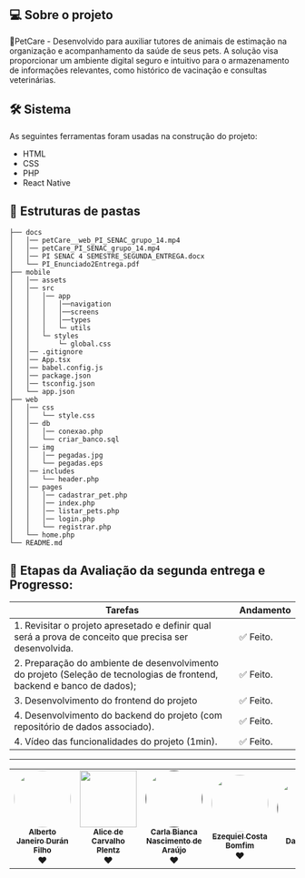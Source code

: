 <h1 align="center">
    <img alt="" title="Banner do projeto" src="./assets/senac-ead-logo.jpg"/>
</h1>

## 💻 Sobre o projeto

🐾PetCare - Desenvolvido para auxiliar tutores de animais de estimação na organização e acompanhamento da saúde de seus pets. A solução visa proporcionar um ambiente digital seguro e intuitivo para o armazenamento de informações relevantes, como histórico de vacinação e consultas veterinárias.

## 🛠 Sistema

As seguintes ferramentas foram usadas na construção do projeto:
- HTML
- CSS
- PHP
- React Native

## 📂 Estruturas de pastas

```
├── docs
│   │── petCare__web_PI_SENAC_grupo_14.mp4
│   │── petCare_PI_SENAC_grupo_14.mp4
│   │── PI SENAC 4 SEMESTRE_SEGUNDA_ENTREGA.docx
│   └── PI_Enunciado2Entrega.pdf
├── mobile 
│   │── assets
│   │── src
│   │   │── app
│   │   │   │──navigation
│   │   │   │──screens
│   │   │   │──types
│   │   │   └─ utils
│   │   └─ styles
│   │       └─ global.css
│   │── .gitignore
│   │── App.tsx
│   │── babel.config.js
│   │── package.json
│   │── tsconfig.json
│   └── app.json
├── web  
│   │── css
│   │   └── style.css
│   │── db
│   │   │── conexao.php
│   │   └── criar_banco.sql
│   │── img
│   │   │── pegadas.jpg
│   │   └── pegadas.eps
│   │── includes
│   │   └── header.php
│   │── pages
│   │   │── cadastrar_pet.php
│   │   │── index.php
│   │   │── listar_pets.php
│   │   │── login.php
│   │   └── registrar.php
│   └── home.php
└── README.md
```

## 🚧  Etapas da Avaliação da segunda entrega e Progresso:

<table>
  <thead>
    <tr>
      <th>Tarefas</th>
      <th>Andamento</th>      
    </tr>
  </thead>
 <tbody>
    <tr>
      <td>1. Revisitar o projeto apresetado e definir qual será a prova de conceito que precisa ser desenvolvida.</td>
      <td>✅ Feito.</td>
    </tr>  
    <tr>
      <td>2. Preparação do ambiente de desenvolvimento do projeto (Seleção de tecnologias de frontend, backend e banco de dados);</td>
      <td>✅ Feito.</td>
    </tr>
    <tr>
      <td>3. Desenvolvimento do frontend do projeto</td>
      <td>✅ Feito.</td>
    </tr>
    <tr>
      <td>4. Desenvolvimento do backend do projeto (com repositório de dados associado).</td>
      <td>✅ Feito.</td>
    </tr>
    <tr>
      <td>4. Vídeo das funcionalidades do projeto (1min).</td>
      <td>✅ Feito.</td>
    </tr>
   </tbody>
</table>

***********

<table>
  <tr>
    <td align="center"><a href="https://www.linkedin.com/in/alberto-janeiro"><img style="border-radius: 50%;" src="https://avatars.githubusercontent.com/u/67593467?v=44" width="100px;" alt=""/><br /><sub><b>Alberto Janeiro Durán Filho</b></sub></a><br />❤️</td>
    <td align="center"><a href="https://www.linkedin.com/in/alice-plentz-0423471b5/"><img border-radius= "50%" src="https://avatars.githubusercontent.com/u/148882261?v=4" width="100px;" alt=""/><br /><sub><b>Alice de Carvalho Plentz</b></sub></a><br />❤️</td>
    <td align="center"><a href=""><img style="border-radius: 50%;" src="https://avatars.githubusercontent.com/u/189549889?v=4" width="100px;" alt=""/><br /><sub><b>Carla Bianca Nascimento de Araújo</b></sub></a><br />❤️</td>
    <td align="center"><a href="https://www.linkedin.com/in/ezequiel-bomfim-b59143151/"><img style="border-radius: 50%;" src="https://avatars.githubusercontent.com/u/44683597?v=4" width="100px;" alt=""/><br /><sub><b>Ezequiel Costa Bomfim</b></sub></a><br />❤️</td>
    <td align="center"><a href=""><img style="border-radius: 50%;" src="" width="100px;" alt=""/><br /><sub><b>Davi Vieira</b></sub></a><br />❤️</td>
  </tr>
</table>
